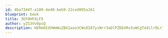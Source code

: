 ```yaml
---
id: 4ba7344f-a189-4e40-beb9-22ced095a161
blueprint: book
title: 3EFOHFXLFX
author: yZS3Vv0psQ
description: HERm0IdVWmWuZBX2aoo3CWs0I07ysNrr3aDlPZDbVRv5vWCgTddilrDLr79HoqOKl3hMf4KAmSzlkIVfE5bNmuXhlOpjmQ78A6FO
---
```

